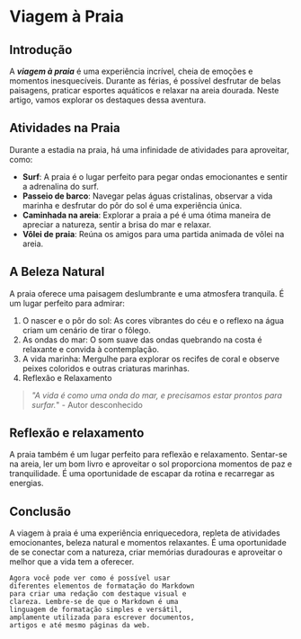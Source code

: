 # Viagem à Praia
## Introdução
A _**viagem à praia**_ é uma experiência incrível, cheia de emoções e momentos inesquecíveis. Durante as férias, é possível desfrutar de belas paisagens, praticar esportes aquáticos e relaxar na areia dourada. Neste artigo, vamos explorar os destaques dessa aventura.

 

## Atividades na Praia
Durante a estadia na praia, há uma infinidade de atividades para aproveitar, como:

- **Surf**: A praia é o lugar perfeito para pegar ondas emocionantes e sentir a adrenalina do surf.
- **Passeio de barco**: Navegar pelas águas cristalinas, observar a vida marinha e desfrutar do pôr do sol é uma experiência única.
- **Caminhada na areia**: Explorar a praia a pé é uma ótima maneira de apreciar a natureza, sentir a brisa do mar e relaxar.
- **Vôlei de praia**: Reúna os amigos para uma partida animada de vôlei na areia.

## A Beleza Natural
A praia oferece uma paisagem deslumbrante e uma atmosfera tranquila. É um lugar perfeito para admirar:

1. O nascer e o pôr do sol: As cores vibrantes do céu e o reflexo na água criam um cenário de tirar o fôlego.
2. As ondas do mar: O som suave das ondas quebrando na costa é relaxante e convida à contemplação.
3. A vida marinha: Mergulhe para explorar os recifes de coral e observe peixes coloridos e outras criaturas marinhas.
4. Reflexão e Relaxamento
> _"A vida é como uma onda do mar, e precisamos estar prontos para surfar._" - Autor desconhecido

 
## Reflexão e relaxamento
A praia também é um lugar perfeito para reflexão e relaxamento. Sentar-se na areia, ler um bom livro e aproveitar o sol proporciona momentos de paz e tranquilidade. É uma oportunidade de escapar da rotina e recarregar as energias.

 

## Conclusão
A viagem à praia é uma experiência enriquecedora, repleta de atividades emocionantes, beleza natural e momentos relaxantes. É uma oportunidade de se conectar com a natureza, criar memórias duradouras e aproveitar o melhor que a vida tem a oferecer.

 

    Agora você pode ver como é possível usar 
    diferentes elementos de formatação do Markdown 
    para criar uma redação com destaque visual e 
    clareza. Lembre-se de que o Markdown é uma 
    linguagem de formatação simples e versátil, 
    amplamente utilizada para escrever documentos, 
    artigos e até mesmo páginas da web.
